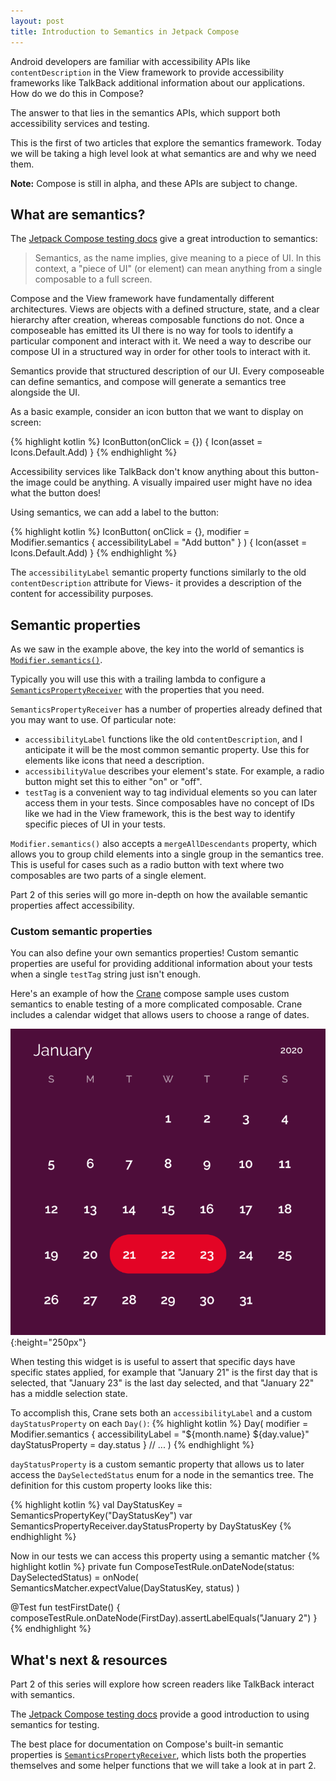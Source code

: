 ```yaml
---
layout: post
title: Introduction to Semantics in Jetpack Compose
---
```

Android developers are familiar with accessibility APIs like `contentDescription` in the View framework to provide accessibility frameworks like TalkBack additional information about our applications. How do we do this in Compose?

The answer to that lies in the semantics APIs, which support both accessibility services and testing.

This is the first of two articles that explore the semantics framework. Today we will be taking a high level look at what semantics are and why we need them.

<!--more-->

**Note:** Compose is still in alpha, and these APIs are subject to change.

## What are semantics?

The [Jetpack Compose testing docs](https://developer.android.com/jetpack/compose/testing) give a great introduction to semantics:

> Semantics, as the name implies, give meaning to a piece of UI. In this context, a "piece of UI" (or element) can mean anything from a single composable to a full screen.

Compose and the View framework have fundamentally different architectures. Views are objects with a defined structure, state, and a clear hierarchy after creation, whereas composable functions do not. Once a composeable has emitted its UI there is no way for tools to identify a particular component and interact with it. We need a way to describe our compose UI in a structured way in order for other tools to interact with it.

Semantics provide that structured description of our UI. Every composeable can define semantics, and compose will generate a semantics tree alongside the UI.

As a basic example, consider an icon button that we want to display on screen:

{% highlight kotlin %}
IconButton(onClick = {}) {
  Icon(asset = Icons.Default.Add)
}
{% endhighlight %}

Accessibility services like TalkBack don't know anything about this button- the image could be anything. A visually impaired user might have no idea what the button does! 

Using semantics, we can add a label to the button:

{% highlight kotlin %}
IconButton(
  onClick = {},
  modifier = Modifier.semantics {
    accessibilityLabel = "Add button"
  }
) {
  Icon(asset = Icons.Default.Add)
}
{% endhighlight %}

The `accessibilityLabel` semantic property functions similarly to the old `contentDescription` attribute for Views- it provides a description of the content for accessibility purposes.

## Semantic properties
As we saw in the example above, the key into the world of semantics is [`Modifier.semantics()`](https://developer.android.com/reference/kotlin/androidx/compose/ui/semantics/package-summary#(androidx.compose.ui.Modifier).semantics(kotlin.Boolean,%20kotlin.Function1)).

Typically you will use this with a trailing lambda to configure a [`SemanticsPropertyReceiver`](https://developer.android.com/reference/kotlin/androidx/compose/ui/semantics/SemanticsPropertyReceiver) with the properties that you need.

`SemanticsPropertyReceiver` has a number of properties already defined that you may want to use. Of particular note:

 * `accessibilityLabel` functions like the old `contentDescription`, and I anticipate it will be the most common semantic property. Use this for elements like icons that need a description.
 * `accessibilityValue` describes your element's state. For example, a radio button might set this to either "on" or "off".
 * `testTag` is a convenient way to tag individual elements so you can later access them in your tests. Since composables have no concept of IDs like we had in the View framework, this is the best way to identify specific pieces of UI in your tests.

`Modifier.semantics()` also accepts a `mergeAllDescendants` property, which allows you to group child elements into a single group in the semantics tree. This is useful for cases such as a radio button with text where two composables are two parts of a single element.

Part 2 of this series will go more in-depth on how the available semantic properties affect accessibility.

### Custom semantic properties 
You can also define your own semantics properties! Custom semantic properties are useful for providing additional information about your tests when a single `testTag` string just isn't enough.

Here's an example of how the [Crane](https://github.com/android/compose-samples/tree/1630f6b35ac9e25fb3cd3a64208d7c9afaaaedc5/Crane) compose sample uses custom semantics to enable testing of a more complicated composable. Crane includes a calendar widget that allows users to choose a range of dates.

![Crane calendar widget](/public/assets/posts/semantics_intro/crane_calendar.png){:height="250px"}

When testing this widget is is useful to assert that specific days have specific states applied, for example that "January 21" is the first day that is selected, that "January 23" is the last day selected, and that "January 22" has a middle selection state.

To accomplish this, Crane sets both an `accessibilityLabel` and a custom `dayStatusProperty` on each `Day()`:
{% highlight kotlin %}
Day(
  modifier = Modifier.semantics {
      accessibilityLabel = "${month.name} ${day.value}"
      dayStatusProperty = day.status
  }
  // ...
)
{% endhighlight %}

`dayStatusProperty` is a custom semantic property that allows us to later access the `DaySelectedStatus` enum for a node in the semantics tree. The definition for this custom property looks like this:

{% highlight kotlin %}
val DayStatusKey = SemanticsPropertyKey<DaySelectedStatus>("DayStatusKey")
var SemanticsPropertyReceiver.dayStatusProperty by DayStatusKey
{% endhighlight %}

Now in our tests we can access this property using a semantic matcher
{% highlight kotlin %}
private fun ComposeTestRule.onDateNode(status: DaySelectedStatus) = onNode(
    SemanticsMatcher.expectValue(DayStatusKey, status)
)

@Test
fun testFirstDate() {
    composeTestRule.onDateNode(FirstDay).assertLabelEquals("January 2")
}
{% endhighlight %}

## What's next & resources

Part 2 of this series will explore how screen readers like TalkBack interact with semantics.

The [Jetpack Compose testing docs](https://developer.android.com/jetpack/compose/testing) provide a good introduction to using semantics for testing.

The best place for documentation on Compose's built-in semantic properties is [`SemanticsPropertyReceiver`](https://developer.android.com/reference/kotlin/androidx/compose/ui/semantics/SemanticsPropertyReceiver), which lists both the properties themselves and some helper functions that we will take a look at in part 2.